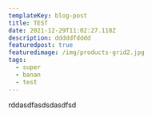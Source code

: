 ```yaml
---
templateKey: blog-post
title: TEST
date: 2021-12-29T11:02:27.118Z
description: dddddfdddd
featuredpost: true
featuredimage: /img/products-grid2.jpg
tags:
  - super
  - banan
  - test
---
```

rddasdfasdsdasdfsd